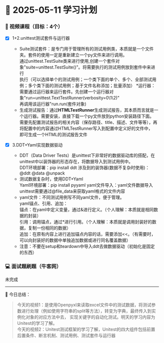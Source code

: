# 📆 2025-05-11 学习计划

### 🎥 视频课程（目标：4个）

- [x] 1+2.unittest测试套件与运行器
    * Suite测试套件：是专门用于管理所有的测试用例类，本质就是一个文件夹。套件的使用一定是重新建立一个py文件来进行调用。<br/>
    通过unittest.TestSuite类来进行使用,创建一个套件对象"suite=unittest.TestSuite()"。将需要执行的测试用例放到套件中来进行<br/>
    执行（可以选择单个的测试用例；一个类下面的单个、多个、全部测试用例；多个类下面的测试用例；基于文件名称添加；批量添加）
    *运行器：需要通过运行器来运行套件。先创建一个运行器对象"run=unittest.TextTestRunner(verbosity=0\1\2)"<br/>
    再调用该运行器"run.run(套件对象)
    * 生成测试报告：通过**HTMLTestRunner**生成测试报告，其本质而言就是一个运行器。需要安装，直接下载一个py文件放到python安装路径下面。<br/>
    需要先配置测试报告的相关内容（保存路径、title、描述、文件等等），再将配置中的内容通过HTMLTestRunner写入到配置中定义好的文件中，<br/>
    即可生成一个HTML的测试报告文件

- [x] 3.DDT+Yaml实现数据驱动
    * DDT（Data Driver Tests）是unittest下非常好的数据驱动库的搭配，在unittest中以装饰器的形态存在，将数据导入到测试用例中。<br/>
      DDT环境部署：pip install ddt    涉及到的装饰器(数据不复杂时使用)：@ddt   @data   @unpack
    * 测试数据复杂时，使用DDT+Yaml<br/>
      Yaml环境部署：pip install pyyaml    yaml文件导入：yaml文件数据导入unittest需要通过@file_data来获取yaml格式的文件内容
     * yaml文件：不同测试用例写不同yaml文件，便于管理。<br/>
       yaml锚点、引用、追加：<br/>
        锚点：在yaml中定义变量，通过&进行定义。（个人理解：本质就是相同数据的封装）<br/>
        引用：调用锚点，通过*进行引用。（个人理解：本质就是调用封装好的数据，复制一份相同的数据）<br/>
        追加：在原有内容上进行追加锚点内容的话，需要添加<<。（有需要时，可以向封装好的数据中单独追加数据或进行同名覆盖数据）
     * 注意：不要在setup和teardown中导入ddt去做数据驱动（初始化是固定的东西）
### 💻 面试题刷题（牛客网）

未完成

---

📝 今日总结：
> 今天的视频1：是使用Openpyxl来读取excel文件中的测试数据，将测试参数进行处理（例如使用字符串的split等方法），转变为字典，最终传入到实例化对象的对应方法中去，
实现关键字的自动化测试。明天的学习内容为Unitest的学习了解。<br/>
 今天的视频2：Unitest测试框架的学习了解，Unitest的四大组件包括前置后置条件、断言机制、测试用例、测试套件与运行器

